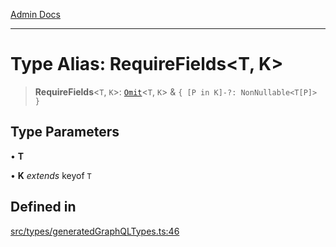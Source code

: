 [Admin Docs](/)

***

# Type Alias: RequireFields\<T, K\>

> **RequireFields**\<`T`, `K`\>: [`Omit`](Omit.md)\<`T`, `K`\> & `{ [P in K]-?: NonNullable<T[P]> }`

## Type Parameters

• **T**

• **K** *extends* keyof `T`

## Defined in

[src/types/generatedGraphQLTypes.ts:46](https://github.com/Suyash878/talawa-api/blob/cfd688207611ba245c99edd8dbaccb2cdbf6a043/src/types/generatedGraphQLTypes.ts#L46)
